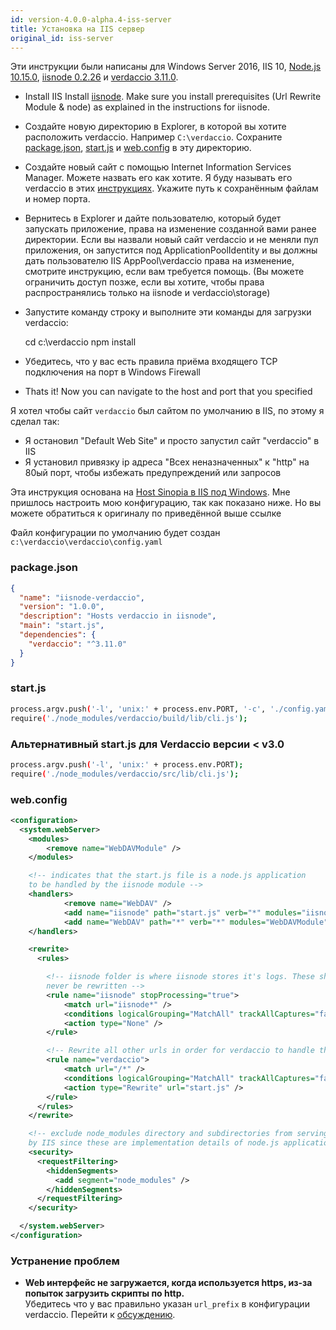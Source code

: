 ```yaml
---
id: version-4.0.0-alpha.4-iss-server
title: Установка на IIS сервер
original_id: iss-server
---
```


Эти инструкции были написаны для Windows Server 2016, IIS 10, [Node.js 10.15.0](https://nodejs.org/), [iisnode 0.2.26](https://github.com/Azure/iisnode) и [verdaccio 3.11.0](https://github.com/verdaccio/verdaccio).

- Install IIS Install [iisnode](https://github.com/Azure/iisnode). Make sure you install prerequisites (Url Rewrite Module & node) as explained in the instructions for iisnode.
- Создайте новую директорию в Explorer, в которой вы хотите расположить verdaccio. Например `C:\verdaccio`. Сохраните [package.json](#packagejson), [start.js](#startjs) и [web.config](#webconfig) в эту директорию.
- Создайте новый сайт c помощью Internet Information Services Manager. Можете назвать его как хотите. Я буду называть его verdaccio в этих [инструкциях](http://www.iis.net/learn/manage/configuring-security/application-pool-identities). Укажите путь к сохранённым файлам и номер порта.
- Вернитесь в Explorer и дайте пользователю, который будет запускать приложение, права на изменение созданной вами ранее директории. Если вы назвали новый сайт verdaccio и не меняли пул приложения, он запустится под ApplicationPoolIdentity и вы должны дать пользователю IIS AppPool\verdaccio права на изменение, смотрите инструкцию, если вам требуется помощь. (Вы можете ограничить доступ позже, если вы хотите, чтобы права распространялись только на iisnode и verdaccio\storage)
- Запустите команду строку и выполните эти команды для загрузки verdaccio:

    cd c:\verdaccio
    npm install
    

- Убедитесь, что у вас есть правила приёма входящего TCP подключения на порт в Windows Firewall
- Thats it! Now you can navigate to the host and port that you specified

Я хотел чтобы сайт `verdaccio` был сайтом по умолчанию в IIS, по этому я сделал так:

- Я остановил "Default Web Site" и просто запустил сайт "verdaccio" в IIS
- Я установил привязку ip адреса "Всех неназначенных" к "http" на 80ый порт, чтобы избежать предупреждений или запросов

Эта инструкция основана на [Host Sinopia в IIS под Windows](https://gist.github.com/HCanber/4dd8409f79991a09ac75). Мне пришлось настроить мою конфигурацию, так как показано ниже. Но вы можете обратиться к оригиналу по приведённой выше ссылке

Файл конфигурации по умолчанию будет создан `c:\verdaccio\verdaccio\config.yaml`

### package.json

```json
{
  "name": "iisnode-verdaccio",
  "version": "1.0.0",
  "description": "Hosts verdaccio in iisnode",
  "main": "start.js",
  "dependencies": {
    "verdaccio": "^3.11.0"
  }
}
```

### start.js

```bash
process.argv.push('-l', 'unix:' + process.env.PORT, '-c', './config.yaml'); 
require('./node_modules/verdaccio/build/lib/cli.js');
```

### Альтернативный start.js для Verdaccio версии < v3.0

```bash
process.argv.push('-l', 'unix:' + process.env.PORT);
require('./node_modules/verdaccio/src/lib/cli.js');
```

### web.config

```xml
<configuration>
  <system.webServer>
    <modules>
        <remove name="WebDAVModule" />
    </modules>

    <!-- indicates that the start.js file is a node.js application
    to be handled by the iisnode module -->
    <handlers>
            <remove name="WebDAV" />
            <add name="iisnode" path="start.js" verb="*" modules="iisnode" resourceType="Unspecified" requireAccess="Execute" />
            <add name="WebDAV" path="*" verb="*" modules="WebDAVModule" resourceType="Unspecified" requireAccess="Execute" />
    </handlers>

    <rewrite>
      <rules>

        <!-- iisnode folder is where iisnode stores it's logs. These should
        never be rewritten -->
        <rule name="iisnode" stopProcessing="true">
            <match url="iisnode*" />
            <conditions logicalGrouping="MatchAll" trackAllCaptures="false" />
            <action type="None" />
        </rule>

        <!-- Rewrite all other urls in order for verdaccio to handle these -->
        <rule name="verdaccio">
            <match url="/*" />
            <conditions logicalGrouping="MatchAll" trackAllCaptures="false" />
            <action type="Rewrite" url="start.js" />
        </rule>
      </rules>
    </rewrite>

    <!-- exclude node_modules directory and subdirectories from serving
    by IIS since these are implementation details of node.js applications -->
    <security>
      <requestFiltering>
        <hiddenSegments>
          <add segment="node_modules" />
        </hiddenSegments>
      </requestFiltering>
    </security>

  </system.webServer>
</configuration>
```

### Устранение проблем

- **Web интерфейс не загружается, когда используется https, из-за попыток загрузить скрипты по http.**  
    Убедитесь что у вас правильно указан `url_prefix` в конфигурации verdaccio. Перейти к [обсуждению](https://github.com/verdaccio/verdaccio/issues/622).